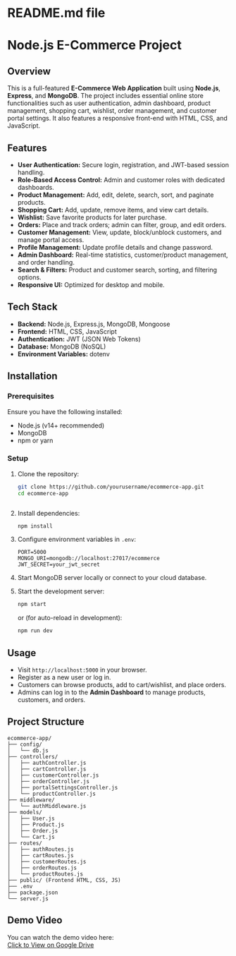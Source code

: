 #  README.md file
# Node.js E-Commerce Project

## Overview
This is a full-featured **E-Commerce Web Application** built using **Node.js**, **Express**, and **MongoDB**. The project includes essential online store functionalities such as user authentication, admin dashboard, product management, shopping cart, wishlist, order management, and customer portal settings. It also features a responsive front-end with HTML, CSS, and JavaScript.

## Features
- **User Authentication:** Secure login, registration, and JWT-based session handling.
- **Role-Based Access Control:** Admin and customer roles with dedicated dashboards.
- **Product Management:** Add, edit, delete, search, sort, and paginate products.
- **Shopping Cart:** Add, update, remove items, and view cart details.
- **Wishlist:** Save favorite products for later purchase.
- **Orders:** Place and track orders; admin can filter, group, and edit orders.
- **Customer Management:** View, update, block/unblock customers, and manage portal access.
- **Profile Management:** Update profile details and change password.
- **Admin Dashboard:** Real-time statistics, customer/product management, and order handling.
- **Search & Filters:** Product and customer search, sorting, and filtering options.
- **Responsive UI:** Optimized for desktop and mobile.

## Tech Stack
- **Backend:** Node.js, Express.js, MongoDB, Mongoose
- **Frontend:** HTML, CSS, JavaScript
- **Authentication:** JWT (JSON Web Tokens)
- **Database:** MongoDB (NoSQL)
- **Environment Variables:** dotenv

## Installation

### Prerequisites
Ensure you have the following installed:
- Node.js (v14+ recommended)
- MongoDB
- npm or yarn

### Setup
1. Clone the repository:
   ```bash
   git clone https://github.com/yourusername/ecommerce-app.git
   cd ecommerce-app
````
````
2. Install dependencies:

    ```bash
   npm install
   ````

3. Configure environment variables in `.env`:

   ```env
   PORT=5000
   MONGO_URI=mongodb://localhost:27017/ecommerce
   JWT_SECRET=your_jwt_secret
   ```

4. Start MongoDB server locally or connect to your cloud database.

5. Start the development server:

   ```bash
   npm start
   ```

   or (for auto-reload in development):

   ```bash
   npm run dev
   ```

## Usage

* Visit `http://localhost:5000` in your browser.
* Register as a new user or log in.
* Customers can browse products, add to cart/wishlist, and place orders.
* Admins can log in to the **Admin Dashboard** to manage products, customers, and orders.

## Project Structure

```
ecommerce-app/
├── config/
│   └── db.js
├── controllers/
│   ├── authController.js
│   ├── cartController.js
│   ├── customerController.js
│   ├── orderController.js
│   ├── portalSettingsController.js
│   └── productController.js
├── middleware/
│   └── authMiddleware.js
├── models/
│   ├── User.js
│   ├── Product.js
│   ├── Order.js
│   └── Cart.js
├── routes/
│   ├── authRoutes.js
│   ├── cartRoutes.js
│   ├── customerRoutes.js
│   ├── orderRoutes.js
│   └── productRoutes.js
├── public/ (Frontend HTML, CSS, JS)
├── .env
├── package.json
└── server.js
```
## Demo Video
You can watch the demo video here:  
[Click to View on Google Drive](https://drive.google.com/drive/folders/1k15P0s3LNOiQcpnxXCy1reiYT1Ov3cnc?usp=drive_link)

